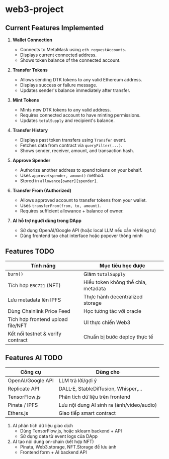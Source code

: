 # web3-project

## Current Features Implemented
1. **Wallet Connection**
   - Connects to MetaMask using `eth_requestAccounts`.
   - Displays current connected address.
   - Shows token balance of the connected account.

2. **Transfer Tokens**
   - Allows sending DTK tokens to any valid Ethereum address.
   - Displays success or failure message.
   - Updates sender's balance immediately after transfer.

3. **Mint Tokens**
   - Mints new DTK tokens to any valid address.
   - Requires connected account to have minting permissions.
   - Updates `totalSupply` and recipient's balance.

4. **Transfer History**
   - Displays past token transfers using `Transfer` event.
   - Fetches data from contract via `queryFilter(...)`.
   - Shows sender, receiver, amount, and transaction hash.

5. **Approve Spender**
   - Authorize another address to spend tokens on your behalf.
   - Uses `approve(spender, amount)` method.
   - Stored in `allowance[owner][spender]`.

6. **Transfer From (Authorized)**
   - Allows approved account to transfer tokens from your wallet.
   - Uses `transferFrom(from, to, amount)`.
   - Requires sufficient allowance + balance of owner.
7. **AI hỗ trợ người dùng trong DApp**
   - Sử dụng OpenAI/Google API (hoặc local LLM nếu cần rẻ/riêng tư)
   - Dùng frontend tạo chat interface hoặc popover thông minh
## Features TODO
| Tính năng                         | Mục tiêu học được                   |
| --------------------------------- | ----------------------------------- |
| `burn()`                          | Giảm `totalSupply`                  |
| Tích hợp `ERC721` (NFT)           | Hiểu token không thể chia, metadata |
| Lưu metadata lên IPFS             | Thực hành decentralized storage     |
| Dùng Chainlink Price Feed         | Học tương tác với oracle            |
| Tích hợp frontend upload file/NFT | UI thực chiến Web3                  |
| Kết nối testnet & verify contract | Chuẩn bị bước deploy thực tế        |

## Features AI TODO
| Công cụ        | Dùng cho                                  |
| -------------- | ----------------------------------------- |
| OpenAI/Google API     | LLM trả lời/gợi ý                         |
| Replicate API  | DALL·E, StableDiffusion, Whisper,...      |
| TensorFlow\.js | Phân tích dữ liệu trên frontend           |
| Pinata / IPFS  | Lưu nội dung AI sinh ra (ảnh/video/audio) |
| Ethers.js      | Giao tiếp smart contract                  |

1. AI phân tích dữ liệu giao dịch
   - Dùng TensorFlow.js, hoặc sklearn backend + API
   - Sử dụng data từ event logs của DApp
2. AI tạo nội dung on-chain (kết hợp NFT)
   - Pinata, Web3.storage, NFT.Storage để lưu ảnh
   - Frontend form + AI backend API
  
     
